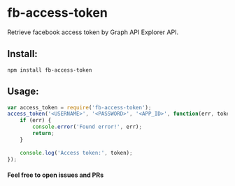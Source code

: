 # fb-access-token
Retrieve facebook access token by Graph API Explorer API.


## Install:
```
npm install fb-access-token
```

## Usage:
```javascript
var access_token = require('fb-access-token');
access_token('<USERNAME>', '<PASSWORD>', '<APP_ID>', function(err, token) {
    if (err) {
        console.error('Found error!', err);
        return;
    }
    
    console.log('Access token:', token);
});
```

#### Feel free to open issues and PRs

